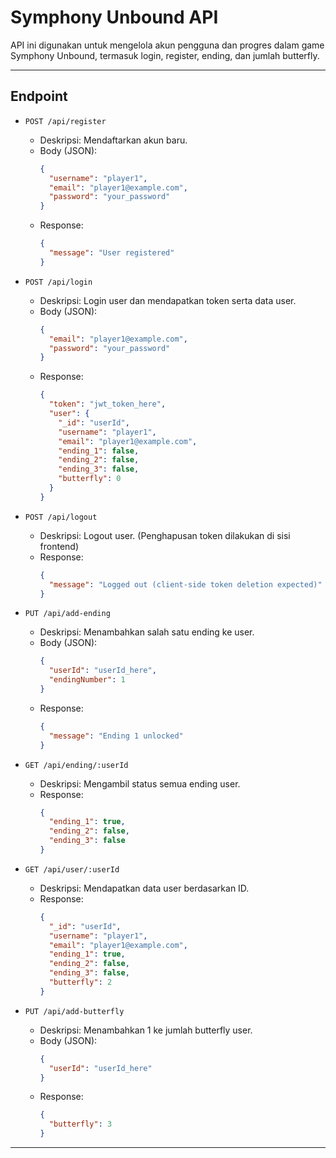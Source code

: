 # Symphony Unbound API

API ini digunakan untuk mengelola akun pengguna dan progres dalam game Symphony Unbound, termasuk login, register, ending, dan jumlah butterfly.

---

## Endpoint



- `POST /api/register`
  - Deskripsi: Mendaftarkan akun baru.
  - Body (JSON):
    ```json
    {
      "username": "player1",
      "email": "player1@example.com",
      "password": "your_password"
    }
    ```
  - Response:
    ```json
    {
      "message": "User registered"
    }
    ```



- `POST /api/login`
  - Deskripsi: Login user dan mendapatkan token serta data user.
  - Body (JSON):
    ```json
    {
      "email": "player1@example.com",
      "password": "your_password"
    }
    ```
  - Response:
    ```json
    {
      "token": "jwt_token_here",
      "user": {
        "_id": "userId",
        "username": "player1",
        "email": "player1@example.com",
        "ending_1": false,
        "ending_2": false,
        "ending_3": false,
        "butterfly": 0
      }
    }
    ```



- `POST /api/logout`
  - Deskripsi: Logout user. (Penghapusan token dilakukan di sisi frontend)
  - Response:
    ```json
    {
      "message": "Logged out (client-side token deletion expected)"
    }
    ```



- `PUT /api/add-ending`
  - Deskripsi: Menambahkan salah satu ending ke user.
  - Body (JSON):
    ```json
    {
      "userId": "userId_here",
      "endingNumber": 1
    }
    ```
  - Response:
    ```json
    {
      "message": "Ending 1 unlocked"
    }
    ```



- `GET /api/ending/:userId`
  - Deskripsi: Mengambil status semua ending user.
  - Response:
    ```json
    {
      "ending_1": true,
      "ending_2": false,
      "ending_3": false
    }
    ```



- `GET /api/user/:userId`
  - Deskripsi: Mendapatkan data user berdasarkan ID.
  - Response:
    ```json
    {
      "_id": "userId",
      "username": "player1",
      "email": "player1@example.com",
      "ending_1": true,
      "ending_2": false,
      "ending_3": false,
      "butterfly": 2
    }
    ```

- `PUT /api/add-butterfly`
  - Deskripsi: Menambahkan 1 ke jumlah butterfly user.
  - Body (JSON):
    ```json
    {
      "userId": "userId_here"
    }
    ```
  - Response:
    ```json
    {
      "butterfly": 3
    }
    ```

---
